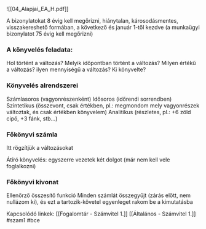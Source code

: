 ![[04_Alapjai_EA_H.pdf]]

A bizonylatokat 8 évig kell megőrizni, hiánytalan, károsodásmentes, visszakereshető formában, a következő és január 1-től kezdve
(a munkaügyi bizonylatot 75 évig kell megőrizni)

### A könyvelés feladata:
Hol történt a változás?
Melyik időpontban történt a változás?
Milyen értékű a változás?
ilyen mennyiségű a változás?
Ki könyvelte?

### Könyvelés alrendszerei
Számlasoros (vagyonrészenként)
Idősoros (időrendi sorrendben)
Szintetikus (összevont, csak értékben, pl.: megmondom mely vagyonrészek változtak, és csak értékben könyvelem)
Analitikus (részletes, pl.: +6 zöld cipő, +3 fánk, stb…)

### Főkönyvi számla
Itt rögzítjük a változásokat

Átíró könyvelés: egyszerre vezetek két dolgot (már nem kell vele foglalkozni)

### Főkönyvi kivonat
Ellenőrző összesítő funkció
Minden számlát összegyűjt (zárás előtt, nem nullázom ki), és ezt a tartozik-követel egyenleget rakom be a kimutatásba


Kapcsolódó linkek:
[[Fogalomtár - Számvitel 1.]]
[[Általános - Számvitel 1.]]
#szam1
#bce 